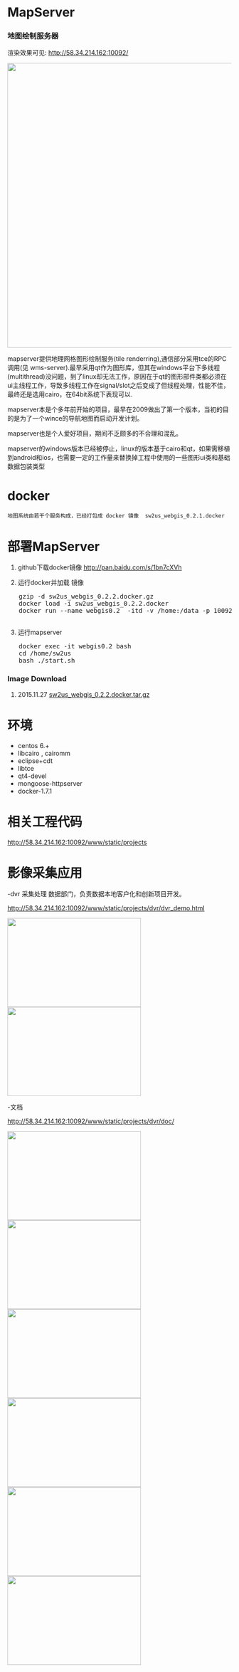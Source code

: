 MapServer
=========

### 地图绘制服务器

渲染效果可见:  http://58.34.214.162:10092/
<div>
<img src="./doc/image01.jpg" width="800px" height="640px"/>
</div>
<p></p>

  mapserver提供地理网格图形绘制服务(tile renderring),通信部分采用tce的RPC调用(见 wms-server).最早采用qt作为图形库，但其在windows平台下多线程(multithread)没问题，到了linux却无法工作，原因在于qt的图形部件类都必须在ui主线程工作，导致多线程工作在signal/slot之后变成了但线程处理，性能不佳，最终还是选用cairo，在64bit系统下表现可以.
	
  mapserver本是个多年前开始的项目，最早在2009做出了第一个版本，当初的目的是为了一个wince的导航地图而启动开发计划。

  mapserver也是个人爱好项目，期间不乏颇多的不合理和混乱。
  
  mapserver的windows版本已经被停止，linux的版本基于cairo和qt，如果需移植到android和ios，也需要一定的工作量来替换掉工程中使用的一些图形ui类和基础数据包装类型

docker 
=====

	地图系统由若干个服务构成，已经打包成 docker 镜像  sw2us_webgis_0.2.1.docker 
	

部署MapServer
=============

1. github下载docker镜像
	http://pan.baidu.com/s/1bn7cXVh
	
2. 运行docker并加载 镜像  

<pre>
   gzip -d sw2us_webgis_0.2.2.docker.gz
   docker load -i sw2us_webgis_0.2.2.docker
   docker run --name webgis0.2  -itd -v /home:/data -p 10092:8080 -p 10093:4004 webgis:0.2.2 /bin/bash

</pre>

3. 运行mapserver

<pre>
   docker exec -it webgis0.2 bash 
   cd /home/sw2us
   bash ./start.sh
</pre>	

### Image Download
1. 2015.11.27 <a href="http://pan.baidu.com/s/1bn7cXVh">sw2us_webgis_0.2.2.docker.tar.gz</a>      

环境
====
* centos 6.+
* libcairo , cairomm
* eclipse+cdt
* libtce
* qt4-devel
* mongoose-httpserver
* docker-1.7.1

相关工程代码
======
http://58.34.214.162:10092/www/static/projects

影像采集应用
======
-dvr 采集处理
数据部门，负责数据本地客户化和创新项目开发。 

 http://58.34.214.162:10092/www/static/projects/dvr/dvr_demo.html
 
 <img src="https://github.com/adoggie/MapServer/blob/master/doc/dvr-1.png" width="300px" height="200px"/>
 <img src="https://github.com/adoggie/MapServer/blob/master/doc/dvr-2.png" width="300px" height="200px"/>
 
-文档 

 http://58.34.214.162:10092/www/static/projects/dvr/doc/

<img src="https://github.com/adoggie/MapServer/blob/master/doc/dvr-prj-01.png" width="300px" height="200px"/>
<img src="https://github.com/adoggie/MapServer/blob/master/doc/dvr-prj-02.png" width="300px" height="200px"/>
<img src="https://github.com/adoggie/MapServer/blob/master/doc/dvr-prj-03.png" width="300px" height="200px"/>
<img src="https://github.com/adoggie/MapServer/blob/master/doc/dvr-prj-04.png" width="300px" height="200px"/>
<img src="https://github.com/adoggie/MapServer/blob/master/doc/dvr-prj-05.png" width="300px" height="200px"/>
<img src="https://github.com/adoggie/MapServer/blob/master/doc/dvr-prj-06.png" width="300px" height="200px"/>

